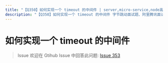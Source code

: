 ```yaml
---
title: "【Q350】如何实现一个 timeout 的中间件 | server,micro-service,node高频面试题"
description: "【Q350】如何实现一个 timeout 的中间件 字节跳动面试题、阿里腾讯面试题、美团小米面试题。"
---
```


# 如何实现一个 timeout 的中间件

> Issue
> 欢迎在 Gtihub Issue 中回答此问题: [Issue 353](https://github.com/shfshanyue/Daily-Question/issues/353)
